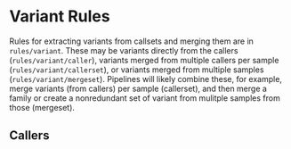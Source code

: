 # Variant Rules

Rules for extracting variants from callsets and merging them are in `rules/variant`. These may be variants
directly from the callers (`rules/variant/caller`), variants merged from multiple callers per sample
(`rules/variant/callerset`), or variants merged from multiple samples (`rules/variant/mergeset`). Pipelines
will likely combine these, for example, merge variants (from callers) per sample (callerset), and then merge
a family or create a nonredundant set of variant from mulitple samples from those (mergeset).

## Callers

